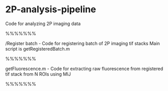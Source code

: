# 2P-analysis-pipeline
Code for analyzing 2P imaging data

%%%%%%%

/Register batch - Code for registering batch of 2P imaging tif stacks
  Main script is getRegisteredBatch.m

%%%%%%%

getFluorescence.m - Code for extracting raw fluorescence from registered tif stack from N ROIs using MIJ

%%%%%%%

  
  
  
  
